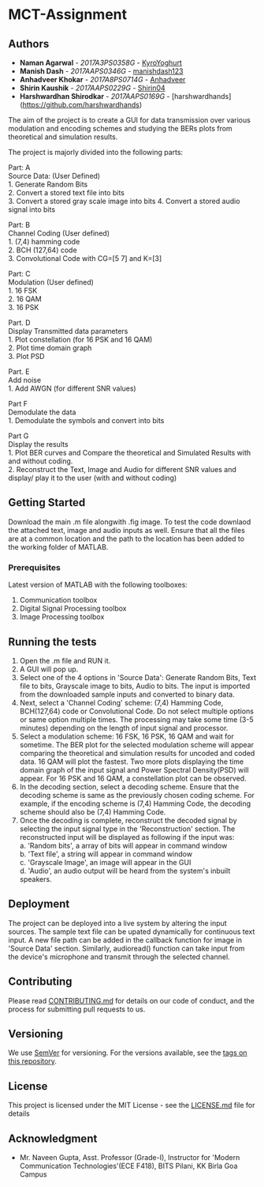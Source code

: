 # MCT-Assignment

## Authors

* **Naman Agarwal** - *2017A3PS0358G* - [KyroYoghurt](https://github.com/KyroYoghurt)   
* **Manish Dash** - *2017AAPS0346G* - [manishdash123](https://github.com/manishdash123)  
* **Anhadveer Khokar** - *2017A8PS0714G* - [Anhadveer](https://github.com/Anhadveer)  
* **Shirin Kaushik** - *2017AAPS0229G* - [Shirin04](https://github.com/Shirin04)  
* **Harshwardhan Shirodkar** - *2017AAPS0169G* - [harshwardhands] (https://github.com/harshwardhands)  


The aim of the project is to create a GUI for data transmission over various modulation and encoding schemes and studying the BERs plots from theoretical and simulation results. 

The project is majorly divided into the following parts:

  Part: A  
    Source Data: (User Defined)  
    1. Generate Random Bits  
    2. Convert a stored text file into bits  
    3. Convert a stored gray scale image into bits 4. Convert a stored audio signal into bits  

  Part: B  
    Channel Coding (User defined)  
    1. (7,4) hamming code  
    2. BCH (127,64) code  
    3. Convolutional Code with CG=[5 7] and K=[3]  

  Part: C  
    Modulation (User defined)   
    1. 16 FSK  
    2. 16 QAM  
    3. 16 PSK  
    
  Part. D  
    Display Transmitted data parameters  
    1. Plot constellation (for 16 PSK and 16 QAM)   
    2. Plot time domain graph  
    3. Plot PSD  
    
  Part. E  
    Add noise  
    1. Add AWGN (for different SNR values)  
    
  Part F  
    Demodulate the data  
    1. Demodulate the symbols and convert into bits  
    
  Part G  
    Display the results  
    1. Plot BER curves and Compare the theoretical and Simulated Results with and without coding.  
    2. Reconstruct the Text, Image and Audio for different SNR values and display/ play it to the user (with and without              coding)  

## Getting Started

Download the main .m file alongwith .fig image. To test the code downlaod the attached text, image and audio inputs as well. Ensure that all the files are at a common location and the path to the location has been added to the working folder of MATLAB. 

### Prerequisites

Latest version of MATLAB with the following toolboxes:  
1. Communication toolbox  
2. Digital Signal Processing toolbox  
3. Image Processing toolbox  


## Running the tests

1. Open the .m file and RUN it.  
2. A GUI will pop up.  
3. Select one of the 4 options in 'Source Data': Generate Random Bits, Text file to bits, Grayscale image to bits, Audio to bits. The input is imported from the downloaded sample inputs and converted to binary data.  
4. Next, select a 'Channel Coding' scheme: (7,4) Hamming Code, BCH(127,64) code or Convolutional Code. Do not select multiple options or same option multiple times. The processing may take some time (3-5 minutes) depending on the length of input signal and processor.  
5. Select a modulation scheme: 16 FSK, 16 PSK, 16 QAM and wait for sometime. The BER plot for the selected modulation scheme will appear comparing the theoretical and simulation results for uncoded and coded data. 16 QAM will plot the fastest. Two more plots displaying the time domain graph of the input signal and Power Spectral Density(PSD) will appear. For 16 PSK and 16 QAM, a constellation plot can be observed.  
6. In the decoding section, select a decoding scheme. Ensure that the decoding scheme is same as the previously chosen coding scheme. For example, if the encoding scheme is (7,4) Hamming Code, the decoding scheme should also be (7,4) Hamming Code.  
7. Once the decoding is complete, reconstruct the decoded signal by selecting the input signal type in the 'Reconstruction' section. The reconstructed input will be displayed as following if the input was:  
    a. 'Random bits', a array of bits will appear in command window  
    b. 'Text file', a string will appear in command window  
    c. 'Grayscale Image', an image will appear in the GUI  
    d. 'Audio', an audio output will be heard from the system's inbuilt speakers.  


## Deployment

The project can be deployed into a live system by altering the input sources. The sample text file can be upated dynamically for continuous text input. A new file path can be added in the callback function for image in 'Source Data' section. Similarly, audioread() function can take input from the device's microphone and transmit through the selected channel. 

## Contributing

Please read [CONTRIBUTING.md](https://gist.github.com/PurpleBooth/b24679402957c63ec426) for details on our code of conduct, and the process for submitting pull requests to us.

## Versioning

We use [SemVer](http://semver.org/) for versioning. For the versions available, see the [tags on this repository](https://github.com/your/project/tags). 

## License

This project is licensed under the MIT License - see the [LICENSE.md](LICENSE.md) file for details

## Acknowledgment

* Mr. Naveen Gupta, Asst. Professor (Grade-I), Instructor for 'Modern Communication Technologies'(ECE F418),  BITS Pilani, KK Birla Goa Campus
